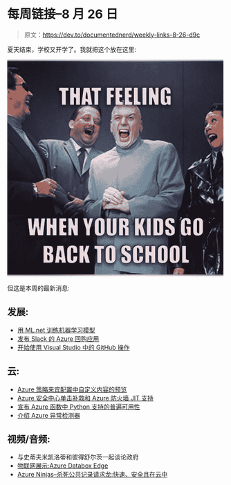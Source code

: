 # 每周链接–8 月 26 日

> 原文：<https://dev.to/documentednerd/weekly-links-8-26-d9c>

夏天结束，学校又开学了。我就把这个放在这里:

[![See the source image](img/cfa6b0977f477444dd611eac86c7bd79.png)](https://res.cloudinary.com/practicaldev/image/fetch/s--1ROsUKI7--/c_limit%2Cf_auto%2Cfl_progressive%2Cq_auto%2Cw_880/http://www.kappit.com/img/pics/201408_0853_aegch.jpg)

但这是本周的最新消息:

## 发展:

*   [用 ML.net 训练机器学习模型](https://channel9.msdn.com/Shows/On-NET/Training-Machine-Learning-models-with-MLNET)
*   [发布 Slack 的 Azure 回购应用](https://devblogs.microsoft.com/devops/announcing-the-azure-repos-app-for-slack/)
*   [开始使用 Visual Studio 中的 GitHub 操作](https://devblogs.microsoft.com/visualstudio/getting-started-with-github-actions-in-visual-studio/)

## 云:

*   [Azure 策略来宾配置中自定义内容的预览](https://azure.microsoft.com/en-us/blog/preview-of-custom-content-in-azure-policy-guest-configuration/)
*   [Azure 安全中心单击补救和 Azure 防火墙 JIT 支持](https://azure.microsoft.com/en-us/blog/azure-security-center-single-click-remediation-and-azure-firewall-jit-support/)
*   [宣布 Azure 函数中 Python 支持的普遍可用性](https://azure.microsoft.com/en-us/blog/announcing-the-general-availability-of-python-support-in-azure-functions/)
*   [介绍 Azure 异常检测器](https://channel9.msdn.com/Shows/AI-Show/Introducing-Azure-Anomaly-Detector)

## 视频/音频:

*   与史蒂夫米凯洛蒂和彼得舒尔茨一起谈论政府
*   [物联网展示:Azure Databox Edge](https://channel9.msdn.com/Shows/Internet-of-Things-Show/Azure-Data-Box-Edge)
*   [Azure Ninjas–杀死公共记录请求龙:快速、安全且在云中](https://azureninjas.com/slay-the-public-records-request-dragon-part-ii-real-stories-of-conquest/)
